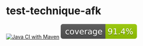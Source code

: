 # test-technique-afk
[![Java CI with Maven](https://github.com/yfrezefond/test-technique-afk/actions/workflows/maven.yml/badge.svg)](https://github.com/yfrezefond/test-technique-afk/actions/workflows/maven.yml)
[![Coverage](https://github.com/yfrezefond/test-technique-afk/blob/main/.github/badges/jacoco.svg)](https://github.com/yfrezefond/test-technique-afk/actions/workflows/maven.yml)

